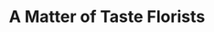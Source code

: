 ---
title: "A Matter of Taste Florists"
url: /georgetown/a-matter-of-taste-florists/
shop: florist
---